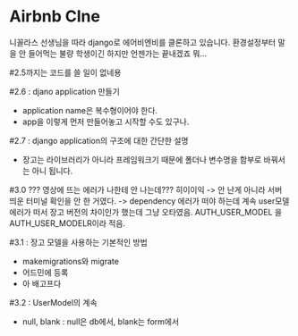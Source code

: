 # Airbnb Clne

니꼴라스 선생님을 따라 django로 에어비엔비를 클론하고 있습니다.
환경설정부터 말을 안 들어먹는 불량 학생이긴 하지만 언젠가는 끝내겠죠 뭐...

#2.5까지는 코드를 쓸 일이 없네용

#2.6 : djano application 만들기

- application name은 복수형이어야 한다.
- app을 이렇게 먼저 만들어놓고 시작할 수도 있구나.

#2.7 : django application의 구조에 대한 간단한 설명

- 장고는 라이브러리가 아니라 프레임워크기 때문에 폴더나 변수명을 함부로 바꿔서는 아니 됩니다.

#3.0
??? 영상에 뜨는 에러가 나한테 안 나는데??? 히이이익
-> 안 난게 아니라 서버 띄운 터미널 확인을 안 한 거였다.
-> dependency 에러가 떠야 하는데 계속 user모델 에러가 떠서 장고 버전의 차이인가 했는데 그냥 오타였음. AUTH_USER_MODEL 을 AUTH_USER_MODELR이라 적음.

#3.1 : 장고 모델을 사용하는 기본적인 방법

- makemigrations와 migrate
- 어드민에 등록
- 아 배고프다

#3.2 : UserModel의 계속

- null, blank : null은 db에서, blank는 form에서
